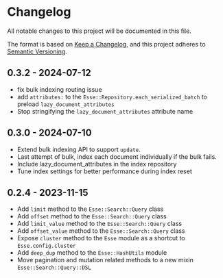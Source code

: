 # Changelog

All notable changes to this project will be documented in this file.

The format is based on [Keep a Changelog](https://keepachangelog.com/en/1.0.0/), and this project adheres to [Semantic Versioning](https://semver.org/spec/v2.0.0.html).

## 0.3.2 - 2024-07-12
* fix bulk indexing routing issue
* add `attributes:` to the `Esse::Repository.each_serialized_batch` to preload `lazy_document_attributes`
* Stop stringifying the `lazy_document_attributes` attribute name

## 0.3.0 - 2024-07-10
* Extend bulk indexing API to support `update`.
* Last attempt of bulk, index each document individually if the bulk fails.
* Include lazy_document_attributes in the index repository
* Tune index settings for better performance during index reset

## 0.2.4 - 2023-11-15
* Add `limit` method to the `Esse::Search::Query` class
* Add `offset` method to the `Esse::Search::Query` class
* Add `limit_value` method to the `Esse::Search::Query` class
* Add `offset_value` method to the `Esse::Search::Query` class
* Expose `cluster` method to the `Esse` module as a shortcut to `Esse.config.cluster`
* Add `deep_dup` method to the `Esse::HashUtils` module
* Move pagination and mutation related methods to a new mixin `Esse::Search::Query::DSL`
